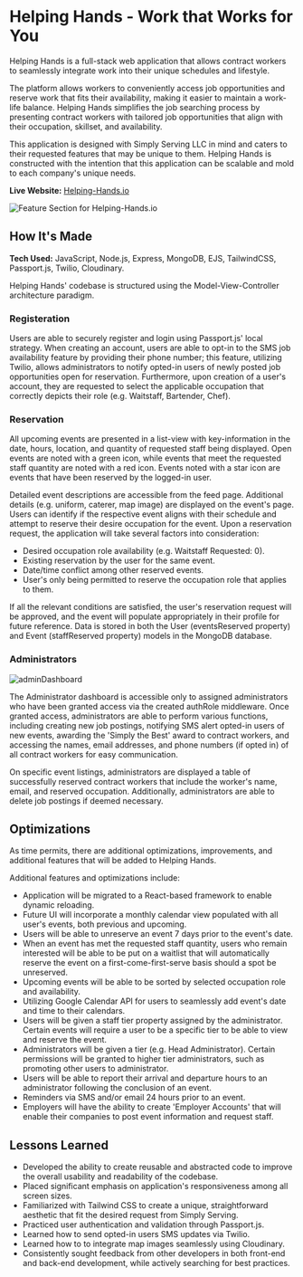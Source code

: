 # Helping Hands - Work that Works for You

Helping Hands is a full-stack web application that allows contract workers to seamlessly integrate work into their unique schedules and lifestyle. 

The platform allows workers to conveniently access job opportunities and reserve work that fits their availability, making it easier to maintain a work-life balance. Helping Hands simplifies the job searching process by presenting contract workers with tailored job opportunities that align with their occupation, skillset, and availability. 

This application is designed with Simply Serving LLC in mind and caters to their requested features that may be unique to them. Helping Hands is constructed with the intention that this application can be scalable and mold to each company's unique needs.

**Live Website:** [Helping-Hands.io](https://www.helping-hands.io/)

![Feature Section for Helping-Hands.io](https://user-images.githubusercontent.com/98838825/226022146-09263eeb-66a0-4c1d-ba9f-e9b02a399cd2.png)

## How It's Made

**Tech Used:** JavaScript, Node.js, Express, MongoDB, EJS, TailwindCSS, Passport.js, Twilio, Cloudinary.

Helping Hands' codebase is structured using the Model-View-Controller architecture paradigm. 

### **Registeration** 

Users are able to securely register and login using Passport.js' local strategy. When creating an account, users are able to opt-in to the SMS job availability feature by providing their phone number; this feature, utilizing Twilio, allows administrators to notify opted-in users of newly posted job opportunities open for reservation. Furthermore, upon creation of a user's account, they are requested to select the applicable occupation that correctly depicts their role (e.g. Waitstaff, Bartender, Chef).

### **Reservation**

All upcoming events are presented in a list-view with key-information in the date, hours, location, and quantity of requested staff being displayed. Open events are noted with a green icon, while events that meet the requested staff quantity are noted with a red icon. Events noted with a star icon are events that have been reserved by the logged-in user.

Detailed event descriptions are accessible from the feed page. Additional details (e.g. uniform, caterer, map image) are displayed on the event's page. Users can identify if the respective event aligns with their schedule and attempt to reserve their desire occupation for the event. Upon a reservation request, the application will take several factors into consideration:

* Desired occupation role availability (e.g. Waitstaff Requested: 0).
* Existing reservation by the user for the same event.
* Date/time conflict among other reserved events.
* User's only being permitted to reserve the occupation role that applies to them.

If all the relevant conditions are satisfied, the user's reservation request will be approved, and the event will populate appropriately in their profile for future reference. Data is stored in both the User (eventsReserved property) and Event (staffReserved property) models in the MongoDB database.

### **Administrators**

![adminDashboard](https://user-images.githubusercontent.com/98838825/226037778-8a308084-1179-4789-8340-282cc2052bcf.png)

The Administrator dashboard is accessible only to assigned administrators who have been granted access via the created authRole middleware. Once granted access, administrators are able to perform various functions, including creating new job postings, notifying SMS alert opted-in users of new events, awarding the 'Simply the Best' award to contract workers, and accessing the names, email addresses, and phone numbers (if opted in) of all contract workers for easy communication.

On specific event listings, administrators are displayed a table of successfully reserved contract workers that include the worker's name, email, and reserved occupation. Additionally, administrators are able to delete job postings if deemed necessary. 

## Optimizations
As time permits, there are additional optimizations, improvements, and additional features that will be added to Helping Hands. 

Additional features and optimizations include:

* Application will be migrated to a React-based framework to enable dynamic reloading.
* Future UI will incorporate a monthly calendar view populated with all user's events, both previous and upcoming.
* Users will be able to unreserve an event 7 days prior to the event's date.
* When an event has met the requested staff quantity, users who remain interested will be able to be put on a waitlist that will automatically reserve the event on a first-come-first-serve basis should a spot be unreserved.
* Upcoming events will be able to be sorted by selected occupation role and availability.
* Utilizing Google Calendar API for users to seamlessly add event's date and time to their calendars.
* Users will be given a staff tier property assigned by the administrator. Certain events will require a user to be a specific tier to be able to view and reserve the event.
* Administrators will be given a tier (e.g. Head Administrator). Certain permissions will be granted to higher tier administrators, such as promoting other users to administrator.
* Users will be able to report their arrival and departure hours to an administrator following the conclusion of an event.
* Reminders via SMS and/or email 24 hours prior to an event.
* Employers will have the ability to create 'Employer Accounts' that will enable their companies to post event information and request staff.

## Lessons Learned
* Developed the ability to create reusable and abstracted code to improve the overall usability and readability of the codebase.
* Placed significant emphasis on application's responsiveness among all screen sizes.
* Familiarized with Tailwind CSS to create a unique, straightforward aesthetic that fit the desired request from Simply Serving.
* Practiced user authentication and validation through Passport.js.
* Learned how to send opted-in users SMS updates via Twilio.
* Learned how to to integrate map images seamlessly using Cloudinary.
* Consistently sought feedback from other developers in both front-end and back-end development, while actively searching for best practices.
